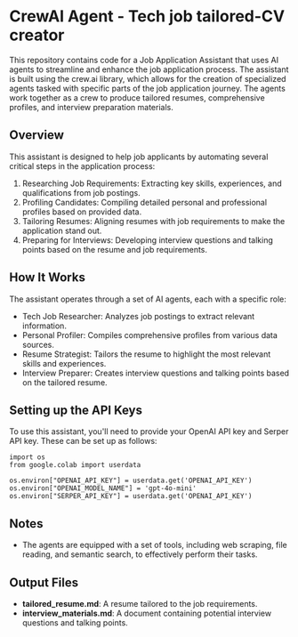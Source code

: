 # CrewAI Agent - Tech job tailored-CV creator

This repository contains code for a Job Application Assistant that uses AI agents to streamline and enhance the job application process. The assistant is built using the crew.ai library, which allows for the creation of specialized agents tasked with specific parts of the job application journey. The agents work together as a crew to produce tailored resumes, comprehensive profiles, and interview preparation materials.

## Overview
This assistant is designed to help job applicants by automating several critical steps in the application process:

1. Researching Job Requirements: Extracting key skills, experiences, and qualifications from job postings.
2. Profiling Candidates: Compiling detailed personal and professional profiles based on provided data.
3. Tailoring Resumes: Aligning resumes with job requirements to make the application stand out.
4. Preparing for Interviews: Developing interview questions and talking points based on the resume and job requirements.

## How It Works
The assistant operates through a set of AI agents, each with a specific role:

- Tech Job Researcher: Analyzes job postings to extract relevant information.
- Personal Profiler: Compiles comprehensive profiles from various data sources.
- Resume Strategist: Tailors the resume to highlight the most relevant skills and experiences.
- Interview Preparer: Creates interview questions and talking points based on the tailored resume.

## Setting up the API Keys
To use this assistant, you'll need to provide your OpenAI API key and Serper API key. These can be set up as follows:

```
import os
from google.colab import userdata

os.environ["OPENAI_API_KEY"] = userdata.get('OPENAI_API_KEY')
os.environ["OPENAI_MODEL_NAME"] = 'gpt-4o-mini'
os.environ["SERPER_API_KEY"] = userdata.get('OPENAI_API_KEY')
```

## Notes
- The agents are equipped with a set of tools, including web scraping, file reading, and semantic search, to effectively perform their tasks.

## Output Files
- **tailored_resume.md**: A resume tailored to the job requirements.
- **interview_materials.md**: A document containing potential interview questions and talking points.
